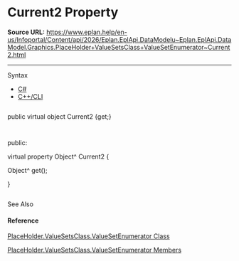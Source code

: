 # Current2 Property

**Source URL:** https://www.eplan.help/en-us/Infoportal/Content/api/2026/Eplan.EplApi.DataModelu~Eplan.EplApi.DataModel.Graphics.PlaceHolder+ValueSetsClass+ValueSetEnumerator~Current2.html

---

Syntax

- [C#](#i-syntax-CS)
- [C++/CLI](#i-syntax-CPP2005)

```
```
public virtual object Current2 {get;}
```
```

```
```
public:
virtual property Object^ Current2 {
   Object^ get();
}
```
```



See Also

#### Reference

[PlaceHolder.ValueSetsClass.ValueSetEnumerator Class](Eplan.EplApi.DataModelu~Eplan.EplApi.DataModel.Graphics.PlaceHolder+ValueSetsClass+ValueSetEnumerator.html)
  
[PlaceHolder.ValueSetsClass.ValueSetEnumerator Members](Eplan.EplApi.DataModelu~Eplan.EplApi.DataModel.Graphics.PlaceHolder+ValueSetsClass+ValueSetEnumerator_members.html)